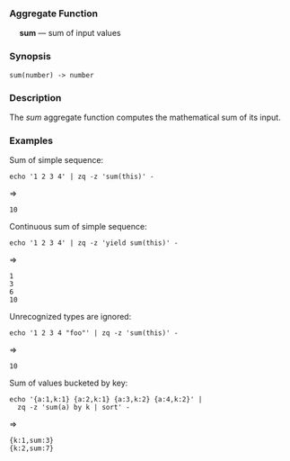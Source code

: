 ### Aggregate Function

&emsp; **sum** &mdash; sum of input values

### Synopsis
```
sum(number) -> number
```

### Description

The _sum_ aggregate function computes the mathematical sum of its input.

### Examples

Sum of simple sequence:
```mdtest-command
echo '1 2 3 4' | zq -z 'sum(this)' -
```
=>
```mdtest-output
10
```

Continuous sum of simple sequence:
```mdtest-command
echo '1 2 3 4' | zq -z 'yield sum(this)' -
```
=>
```mdtest-output
1
3
6
10
```

Unrecognized types are ignored:
```mdtest-command
echo '1 2 3 4 "foo"' | zq -z 'sum(this)' -
```
=>
```mdtest-output
10
```

Sum of values bucketed by key:
```mdtest-command
echo '{a:1,k:1} {a:2,k:1} {a:3,k:2} {a:4,k:2}' |
  zq -z 'sum(a) by k | sort' -
```
=>
```mdtest-output
{k:1,sum:3}
{k:2,sum:7}
```
